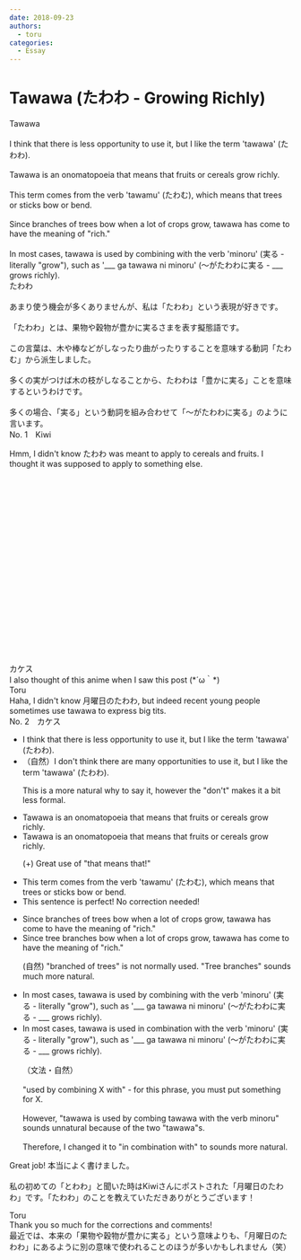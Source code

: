```yaml
---
date: 2018-09-23
authors:
  - toru
categories:
  - Essay
---
```


<h1 id="subject_show">Tawawa (たわわ - Growing Richly)</h1>
<div class="date" hidden>Sep 23, 2018 12:01</div>
<div id="post"><div id="body_show_ori">
Tawawa<br/><br/>I think that there is less opportunity to use it, but I like the term 'tawawa' (たわわ).<br/><br/>Tawawa is an onomatopoeia that means that fruits or cereals grow richly.<br/><br/>This term comes from the verb 'tawamu' (たわむ), which means that trees or sticks bow or bend.<br/><br/>Since branches of trees bow when a lot of crops grow, tawawa has come to have the meaning of "rich."<br/><br/>In most cases, tawawa is used by combining with the verb 'minoru' (実る - literally "grow"), such as '___ ga tawawa ni minoru' (～がたわわに実る - ___ grows richly).
</div></div>

<!-- more -->

<div id="post_ja"><div id="body_show_mo">
たわわ<br/><br/>あまり使う機会が多くありませんが、私は「たわわ」という表現が好きです。<br/><br/>「たわわ」とは、果物や穀物が豊かに実るさまを表す擬態語です。<br/><br/>この言葉は、木や棒などがしなったり曲がったりすることを意味する動詞「たわむ」から派生しました。<br/><br/>多くの実がつけば木の枝がしなることから、たわわは「豊かに実る」ことを意味するというわけです。<br/><br/>多くの場合、「実る」という動詞を組み合わせて「～がたわわに実る」のように言います。
</div></div>
<div id="block"><div class="first_name"> No. 1　<span class="just_name">Kiwi</span></div><div id="block2">
<p class="comment_small">
 Hmm, I didn't know たわわ was meant to apply to cereals and fruits. I thought it was supposed to apply to something else.
 <br/>
 <br/>
 <object height="315" width="560">
  <param name="movie" value="https://www.youtube.com/v/cfcqewZdBiU"/>
  <embed height="315" src="https://www.youtube.com/v/cfcqewZdBiU" type="application/x-shockwave-flash" width="560"/>
 </object>
</p>

</div><div class="name"><span class="just_name">カケス</span><br>
I also thought of this anime when I saw this post (*´ω｀*)
</div>
<div class="name"><span class="just_name">Toru</span><br>
Haha, I didn't know 月曜日のたわわ, but indeed recent young people sometimes use tawawa to express big tits.
</div>
</div>
<div id="block"><div class="first_name"> No. 2　<span class="just_name">カケス</span></div><div id="block2">
<ul class="correction_field">
<li class="incorrect">I think that there is less opportunity to use it, but I like the term 'tawawa' (たわわ).</li>
<li class="corrected correct">
（自然）I <span class="f_blue">don't think there are many opportunit</span><span class="f_red">ies</span> to use it, but I like the term 'tawawa' (たわわ).
<p class="correction_comment">This is a more natural why to say it, however the "don't" makes it a bit less formal.</p>
</li>
</ul>
<ul class="correction_field">
<li class="incorrect">Tawawa is an onomatopoeia that means that fruits or cereals grow richly.</li>
<li class="corrected correct">
Tawawa is an onomatopoeia that means that fruits or cereals grow richly.
<p class="correction_comment">(+) Great use of "that means that!"</p>
</li>
</ul>
<ul class="correction_field">
<li class="incorrect">This term comes from the verb 'tawamu' (たわむ), which means that trees or sticks bow or bend.</li>
<li class="corrected perfect">This sentence is perfect! No correction needed!</li>
</ul>
<ul class="correction_field">
<li class="incorrect">Since branches of trees bow when a lot of crops grow, tawawa has come to have the meaning of "rich."</li>
<li class="corrected correct">
Since <span class="f_blue">tree branches</span> bow when a lot of crops grow, tawawa has come to have the meaning of "rich."
<p class="correction_comment">(自然) "branched of trees" is not normally used. "Tree branches" sounds much more natural.</p>
</li>
</ul>
<ul class="correction_field">
<li class="incorrect">In most cases, tawawa is used by combining with the verb 'minoru' (実る - literally "grow"), such as '___ ga tawawa ni minoru' (～がたわわに実る - ___ grows richly).</li>
<li class="corrected correct">
In most cases, tawawa is used <span class="f_blue">in combination</span> with the verb 'minoru' (実る - literally "grow"), such as '___ ga tawawa ni minoru' (～がたわわに実る - ___ grows richly).
<p class="correction_comment">（文法・自然）<br/><br/>"used by combining X with" - for this phrase, you must put something for X.<br/><br/>However, "tawawa is used by combing tawawa with the verb minoru" sounds unnatural because of the two "tawawa"s. <br/><br/>Therefore, I changed it to "in combination with" to sounds more natural.</p>
</li>
</ul>
<p class="comment_small">
 Great job! 本当によく書けました。
 <br/>
 <br/>
 私の初めての「とわわ」と聞いた時はKiwiさんにポストされた「月曜日のたわわ」です。「たわわ」のことを教えていただきありがとうございます！
</p>

</div><div class="name"><span class="just_name">Toru</span><br>
Thank you so much for the corrections and comments!<br/>最近では、本来の「果物や穀物が豊かに実る」という意味よりも、「月曜日のたわわ」にあるように別の意味で使われることのほうが多いかもしれません（笑）
</div>
</div>
